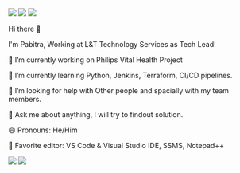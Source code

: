 <a href="https://www.linkedin.com/in/pabitraswain/">
<img src="https://img.shields.io/badge/LinkedIn-0077B5?style=for-the-badge&logo=linkedin&logoColor=white" /></a>

<a href="https://www.facebook.com/pabitra.swain/">
<img src="https://img.shields.io/badge/Facebook-1877F2?style=for-the-badge&logo=facebook&logoColor=white" /></a>

<a href="https://www.instagram.com/pabitrakumarswain/">
<img src="https://img.shields.io/badge/Instagram-E4405F?style=for-the-badge&logo=instagram&logoColor=white" /></a>

Hi there 👋

I'm Pabitra, Working at L&T Technology Services as Tech Lead!

🔭 I’m currently working on Philips Vital Health Project

🌱 I’m currently learning Python, Jenkins, Terraform, CI/CD pipelines.

🤔 I’m looking for help with Other people and spacially with my team members.

💬 Ask me about anything, I will try to findout solution.

😄 Pronouns: He/Him

📝 Favorite editor: VS Code & Visual Studio IDE, SSMS, Notepad++

<img src="https://github-readme-stats.vercel.app/api?username=PabitraSwain-ltts" />
<img src="https://github-readme-stats.vercel.app/api/top-langs/?username=PabitraSwain-ltts" />


